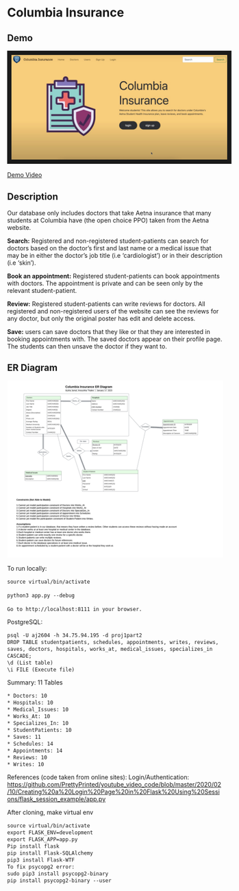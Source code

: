 # Columbia Insurance

## Demo

<a href="https://www.youtube.com/watch?v=acKJ0WZz2Go&ab_channel=AyshaJamal" target="_blank"><img src="./Homepage.jpg" 
alt="demo video" border="10" /></a>

[Demo Video](https://youtu.be/acKJ0WZz2Go)

## Description

Our database only includes doctors that take Aetna insurance that many students at Columbia have (the open choice PPO) taken from the Aetna website.<br>

**Search:** Registered and non-registered student-patients can search for doctors based on the doctor’s first and last name or a medical issue that may be in either the doctor’s job title (i.e ‘cardiologist’) or in their description (i.e ‘skin’).<br>

**Book an appointment:** Registered student-patients can book appointments with doctors. The appointment is private and can be seen only by the relevant student-patient.<br>

**Review:** Registered student-patients can write reviews for doctors. All registered and non-registered users of the website can see the reviews for any doctor, but only the original poster has edit and delete access.<br>

**Save:** users can save doctors that they like or that they are interested in booking appointments with. The saved doctors appear on their profile page. The students can then unsave the doctor if they want to.<br>

## ER Diagram

![ER Diagram](https://github.com/ayshajamjam/columbiaInsurance/blob/main/Part%201%20Project%20ER%20Diagram.png?raw=true)

To run locally:

    source virtual/bin/activate
    
    python3 app.py --debug
    
    Go to http://localhost:8111 in your browser.
    
PostgreSQL:

    psql -U aj2604 -h 34.75.94.195 -d proj1part2
    DROP TABLE studentpatients, schedules, appointments, writes, reviews, saves, doctors, hospitals, works_at, medical_issues, specializes_in CASCADE;
    \d (List table)
    \i FILE (Execute file)

Summary: 11 Tables

    * Doctors: 10
    * Hospitals: 10
    * Medical_Issues: 10
    * Works_At: 10
    * Specializes_In: 10
    * StudentPatients: 10
    * Saves: 11
    * Schedules: 14
    * Appointments: 14
    * Reviews: 10
    * Writes: 10
    
References (code taken from online sites):
Login/Authentication: https://github.com/PrettyPrinted/youtube_video_code/blob/master/2020/02/10/Creating%20a%20Login%20Page%20in%20Flask%20Using%20Sessions/flask_session_example/app.py

After cloning, make virtual env

    source virtual/bin/activate
    export FLASK_ENV=development
    export FLASK_APP=app.py
    Pip install flask
    pip install Flask-SQLAlchemy
    pip3 install Flask-WTF
    To fix psycopg2 error:
    sudo pip3 install psycopg2-binary
    pip install psycopg2-binary --user
